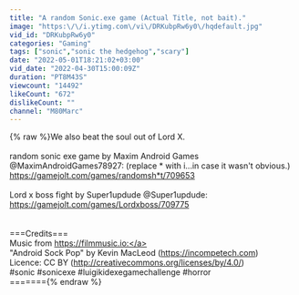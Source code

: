 ```yaml
---
title: "A random Sonic.exe game (Actual Title, not bait)."
image: "https:\/\/i.ytimg.com\/vi\/DRKubpRw6y0\/hqdefault.jpg"
vid_id: "DRKubpRw6y0"
categories: "Gaming"
tags: ["sonic","sonic the hedgehog","scary"]
date: "2022-05-01T18:21:02+03:00"
vid_date: "2022-04-30T15:00:09Z"
duration: "PT8M43S"
viewcount: "14492"
likeCount: "672"
dislikeCount: ""
channel: "M80Marc"
---
```

{% raw %}We also beat the soul out of Lord X.<br /><br />random sonic exe game by Maxim Android Games @MaximAndroidGames78927: (replace * with i...in case it wasn't obvious.)<br /><a rel="nofollow" target="blank" href="https://gamejolt.com/games/randomsh*t/709653">https://gamejolt.com/games/randomsh*t/709653</a><br /><br />Lord x boss fight by Super1updude @Super1updude:<br /><a rel="nofollow" target="blank" href="https://gamejolt.com/games/Lordxboss/709775">https://gamejolt.com/games/Lordxboss/709775</a><br /><br /><br />===Credits===<br />Music from <a rel="nofollow" target="blank" href="https://filmmusic.io:">https://filmmusic.io:</a><br />&quot;Android Sock Pop&quot; by Kevin MacLeod (<a rel="nofollow" target="blank" href="https://incompetech.com)">https://incompetech.com)</a><br />Licence: CC BY (<a rel="nofollow" target="blank" href="http://creativecommons.org/licenses/by/4.0/)">http://creativecommons.org/licenses/by/4.0/)</a><br />#sonic #sonicexe #luigikidexegamechallenge #horror<br />======={% endraw %}
